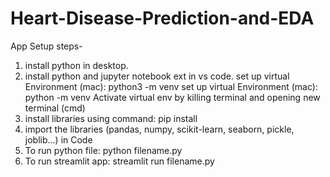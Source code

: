 # Heart-Disease-Prediction-and-EDA

App Setup steps-
1. install python in desktop.
2. install python and jupyter notebook ext in vs code.
    set up virtual Environment (mac): python3 -m venv set up virtual Environment (mac): python -m venv Activate virtual env       by killing terminal and opening new terminal (cmd)
3. install libraries using command: pip install
4. import the libraries (pandas, numpy, scikit-learn, seaborn, pickle, joblib...) in Code
5. To run python file: python filename.py
6. To run streamlit app: streamlit run filename.py
